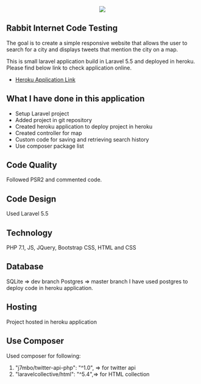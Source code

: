 <p align="center"><img src="https://rabbit-map.herokuapp.com/RabbitInternet.png"></p>

## Rabbit Internet Code Testing

The goal is to create a simple responsive website that allows the user to search for a city and displays tweets that mention the city on a map.

This is small laravel application build in Laravel 5.5 and deployed in heroku. Please find below link to check application online.

- [Heroku Application Link](https://rabbit-map.herokuapp.com)

## What I have done in this application
- Setup Laravel project
- Added project in git repository
- Created heroku application to deploy project in heroku
- Created controller for map
- Custom code for saving and retrieving search history
- Use composer package list


## Code Quality
Followed PSR2 and commented code.
## Code Design
Used Laravel 5.5
## Technology
PHP 7.1, JS, JQuery, Bootstrap CSS, HTML and CSS
## Database
SQLite => dev branch
Postgres => master branch
I have used postgres to deploy code in heroku application.
## Hosting
Project hosted in heroku application
## Use Composer
Used composer for following:
1. "j7mbo/twitter-api-php": "^1.0", => for twitter api
2. "laravelcollective/html": "^5.4",=> for HTML collection
